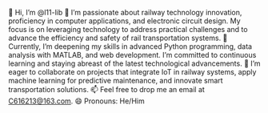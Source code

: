 👋 Hi, I’m @l11-lib
👀 I’m passionate about railway technology innovation, proficiency in computer applications, and electronic circuit design. My focus is on leveraging technology to address practical challenges and to advance the efficiency and safety of rail transportation systems.
🌱 Currently, I’m deepening my skills in advanced Python programming, data analysis with MATLAB, and web development. I’m committed to continuous learning and staying abreast of the latest technological advancements.
💞️ I’m eager to collaborate on projects that integrate IoT in railway systems, apply machine learning for predictive maintenance, and innovate smart transportation solutions.
📫 Feel free to drop me an email at C616213@163.com.
😄 Pronouns: He/Him
